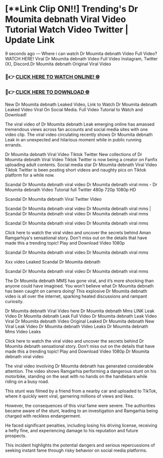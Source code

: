 # [**Link Clip ON!!] Trending's Dr Moumita debnath Viral Video Tutorial Watch Video Twitter | Update Link

9 seconds ago — Where i can watch Dr Moumita debnath Video Full Video? WATCH HERE! Viral Dr Moumita debnath Video Full Video Instagram, Twitter (X), Discord.Dr Moumita debnath Original Viral Video

### 🔴👉 [CLICK HERE TO WATCH ONLINE! 🌐](https://nioki.today/viral-leaked-video-watch-free-online/)

### 🔴👉 [CLICK HERE TO DOWNLOAD 🌐](https://nioki.today/viral-leaked-video-watch-free-online/)

New Dr Moumita debnath Leaked Video, Link to Watch Dr Moumita debnath Leaked Video Viral On Social Media. Full Video Tutorial to Watch and Download!

The viral video of Dr Moumita debnath Leak emerging online has amassed tremendous views across fan accounts and social media sites with one video clip. The viral video circulating recently shows Dr Moumita debnath Leak in an unexpected and hilarious moment while in public running errands.

Dr Moumita debnath Viral Video Tiktok Twitter New collections of Dr Moumita debnath Viral Video Tiktok Twitter is now being a creator on Fanfix uploading adult contents. Social media star Dr Moumita debnath Viral Video Tiktok Twitter is been posting short videos and naughty pics on Tiktok platform for a while now.

Scandal Dr Moumita debnath viral video Dr Moumita debnath viral mms - Dr Moumita debnath Video Tutorial full Twitter 480p 720p 1080p HD

Scandal Dr Moumita debnath Viral Twitter Video

Scandal Dr Moumita debnath viral video Dr Moumita debnath viral mms | Scandal Dr Moumita debnath viral video Dr Moumita debnath viral mms

Scandal Dr Moumita debnath viral video Dr Moumita debnath viral mms

Click here to watch the viral video and uncover the secrets behind Aman Ramgarhiya's sensational story. Don't miss out on the details that have made this a trending topic! Play and Download Video 1080p

Scandal Dr Moumita debnath viral video Dr Moumita debnath viral mms

Xxx video Leaked Scandal Dr Moumita debnath

Scandal Dr Moumita debnath viral video Dr Moumita debnath viral mms

The Dr Moumita debnath MMS has gone viral, and it’s more shocking than anyone could have imagined. You won’t believe what Dr Moumita debnath has been caught on camera doing! This explosive Dr Moumita debnath video is all over the internet, sparking heated discussions and rampant curiosity.

Dr Moumita debnath Viral Video here Dr Moumita debnath Mms LINK Leak Video Dr Moumita debnath Leak Full Video Dr Moumita debnath Leak Video Viral Dr Moumita debnath Video Original Leaked Dr Moumita debnath New Viral Leak Video Dr Moumita debnath Video Leaks Dr Moumita debnath Mms Video Leaks

Click here to watch the viral video and uncover the secrets behind Dr Moumita debnath sensational story. Don’t miss out on the details that have made this a trending topic! Play and Download Video 1080p Dr Moumita debnath viral video

The viral video involving Dr Moumita debnath has generated considerable attention. The video shows Ramgarhia performing a dangerous stunt on his motorbike, standing on the seat with no hands on the handlebars while riding on a busy road.

This stunt was filmed by a friend from a nearby car and uploaded to TikTok, where it quickly went viral, garnering millions of views and likes.

However, the consequences of this viral fame were severe. The authorities became aware of the stunt, leading to an investigation and Ramgarhia being charged with reckless endangerment.

He faced significant penalties, including losing his driving license, receiving a hefty fine, and experiencing damage to his reputation and future prospects.

This incident highlights the potential dangers and serious repercussions of seeking instant fame through risky behavior on social media platforms.
